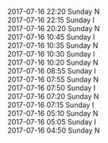 2017-07-16 22:20 Sunday  N  
2017-07-16 22:15 Sunday  I  
2017-07-16 20:20 Sunday  N  
2017-07-16 10:45 Sunday  I  
2017-07-16 10:35 Sunday  N  
2017-07-16 10:30 Sunday  I  
2017-07-16 10:20 Sunday  N  
2017-07-16 08:55 Sunday  I  
2017-07-16 07:55 Sunday  N  
2017-07-16 07:50 Sunday  I  
2017-07-16 07:20 Sunday  N  
2017-07-16 07:15 Sunday  I  
2017-07-16 05:10 Sunday  N  
2017-07-16 05:05 Sunday  I  
2017-07-16 04:50 Sunday  N  
